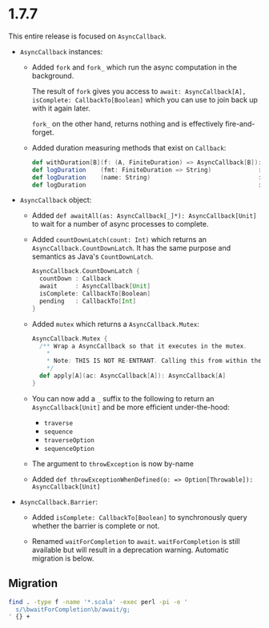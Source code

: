# 1.7.7

This entire release is focused on `AsyncCallback`.

* `AsyncCallback` instances:

  * Added `fork` and `fork_` which run the async computation in the background.

    The result of `fork` gives you access to `await: AsyncCallback[A], isComplete: CallbackTo[Boolean]` which you can
    use to join back up with it again later.

    `fork_` on the other hand, returns nothing and is effectively fire-and-forget.

  * Added duration measuring methods that exist on `Callback`:

    ```scala
    def withDuration[B](f: (A, FiniteDuration) => AsyncCallback[B]): AsyncCallback[B]
    def logDuration    (fmt: FiniteDuration => String)             : AsyncCallback[A]
    def logDuration    (name: String)                              : AsyncCallback[A]
    def logDuration                                                : AsyncCallback[A]
    ```

* `AsyncCallback` object:

  * Added `def awaitAll(as: AsyncCallback[_]*): AsyncCallback[Unit]` to wait for a number of async processes to complete.

  * Added `countDownLatch(count: Int)` which returns an `AsyncCallback.CountDownLatch`.
    It has the same purpose and semantics as Java's `CountDownLatch`.

    ```scala
    AsyncCallback.CountDownLatch {
      countDown : Callback
      await     : AsyncCallback[Unit]
      isComplete: CallbackTo[Boolean]
      pending   : CallbackTo[Int]
    }
    ```

  * Added `mutex` which returns a `AsyncCallback.Mutex`:

    ```scala
    AsyncCallback.Mutex {
      /** Wrap a AsyncCallback so that it executes in the mutex.
        *
        * Note: THIS IS NOT RE-ENTRANT. Calling this from within the mutex will block.
        */
      def apply[A](ac: AsyncCallback[A]): AsyncCallback[A]
    }
    ```

  * You can now add a `_` suffix to the following to return an `AsyncCallback[Unit]` and be more efficient under-the-hood:

    * `traverse`
    * `sequence`
    * `traverseOption`
    * `sequenceOption`

  * The argument to `throwException` is now by-name

  * Added `def throwExceptionWhenDefined(o: => Option[Throwable]): AsyncCallback[Unit]`

* `AsyncCallback.Barrier`:

  * Added `isComplete: CallbackTo[Boolean]` to synchronously query whether the barrier is complete or not.

  * Renamed `waitForCompletion` to `await`.
    `waitForCompletion` is still available but will result in a deprecation warning.
    Automatic migration is below.


## Migration

```sh
find . -type f -name '*.scala' -exec perl -pi -e '
  s/\bwaitForCompletion\b/await/g;
' {} +
```
